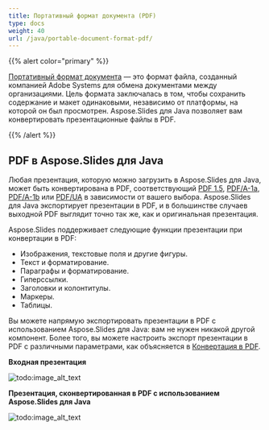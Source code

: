 ```yaml
---
title: Портативный формат документа (PDF)
type: docs
weight: 40
url: /java/portable-document-format-pdf/
---
```


{{% alert color="primary" %}} 

[Портативный формат документа](https://ru.wikipedia.org/wiki/PDF) — это формат файла, созданный компанией Adobe Systems для обмена документами между организациями. Цель формата заключалась в том, чтобы сохранить содержание и макет одинаковыми, независимо от платформы, на которой он был просмотрен. Aspose.Slides для Java позволяет вам конвертировать презентационные файлы в PDF.

{{% /alert %}} 

## **PDF в Aspose.Slides для Java**
Любая презентация, которую можно загрузить в Aspose.Slides для Java, может быть конвертирована в PDF, соответствующий [PDF 1.5](https://ru.wikipedia.org/wiki/PDF/A), [PDF/A-1a](https://ru.wikipedia.org/wiki/PDF/A), [PDF/A-1b](https://ru.wikipedia.org/wiki/PDF/A) или [PDF/UA](https://ru.wikipedia.org/wiki/PDF/UA) в зависимости от вашего выбора. Aspose.Slides для Java экспортирует презентации в PDF, и в большинстве случаев выходной PDF выглядит точно так же, как и оригинальная презентация.

Aspose.Slides поддерживает следующие функции презентации при конвертации в PDF:

- Изображения, текстовые поля и другие фигуры.
- Текст и форматирование.
- Параграфы и форматирование.
- Гиперссылки.
- Заголовки и колонтитулы.
- Маркеры.
- Таблицы.

Вы можете напрямую экспортировать презентации в PDF с использованием Aspose.Slides для Java: вам не нужен никакой другой компонент. Более того, вы можете настроить экспорт презентации в PDF с различными параметрами, как объясняется в [Конвертация в PDF](/slides/java/converting-a-presentation/).

**Входная презентация** 

![todo:image_alt_text](portable-document-format-pdf_1.png)


**Презентация, сконвертированная в PDF с использованием Aspose.Slides для Java** 

![todo:image_alt_text](portable-document-format-pdf_2.png)